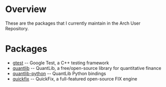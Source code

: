 Overview
========

These are the packages that I currently maintain in the Arch User Repository.

Packages
========

* [gtest](http://aur.archlinux.org/packages.php?ID=23166)           -- Google Test, a C++ testing framework
* [quantlib](http://aur.archlinux.org/packages.php?ID=7966)         -- QuantLib, a free/open-source library for quantitative finance
* [quantlib-python](http://aur.archlinux.org/packages.php?ID=33798) -- QuantLib Python bindings
* [quickfix](http://aur.archlinux.org/packages.php?ID=39273)        -- QuickFix, a full-featured open-source FIX engine

